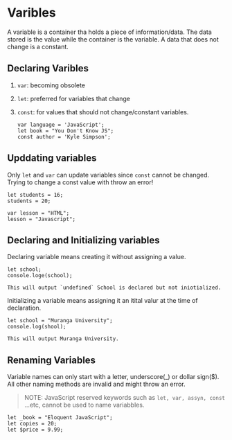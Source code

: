 # Varibles  
A variable is a container tha holds a  piece of information/data. The data stored is the value while the container is the variable. A data that does not change is a constant.  

## Declaring Varibles  

1. `var`: becoming obsolete
1. `let`: preferred for variables that change
1. `const`: for values that should not change/constant variables. 

    `var language = 'JavaScript';`  
    `let book = "You Don't Know JS";`  
    `const author = 'Kyle Simpson';`  


## Upddating variables
Only `let` and `var` can update variables since `const` cannot be changed. Trying to change a const value with throw an error! 

    let students = 16;    
    students = 20;   

    var lesson = "HTML";    
    lesson = "Javascript";   

## Declaring and Initializing variables
Declaring variable means creating  it without assigning a value.  

    let school;  
    console.loge(school);  
    
    This will output `undefined` School is declared but not iniotialized.  

Initializing a variable means assigning it an itital valur at the time of declaration.  

    let school = "Muranga University";    
    console.log(shool);   

    This will output Muranga University.   

## Renaming Variables  
Variable names can only start with a letter, underscore(_) or dollar sign($). All other naming methods are invalid and might throw an error. 
>NOTE: JavaScript reserved keywords such as `let, var, assyn, const` ...etc, cannot be used to name variabbles.  

    
    let _book = "Eloquent JavaScript";
    let copies = 20;
    let $price = 9.99;
    
